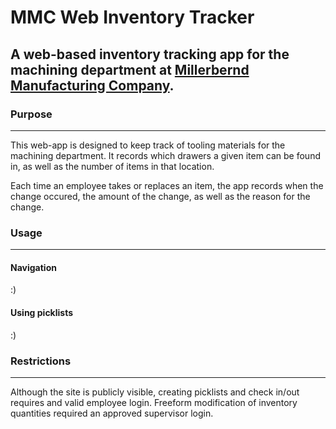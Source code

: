 # MMC Web Inventory Tracker

## A web-based inventory tracking app for the machining department at [Millerbernd Manufacturing Company](http://www.millerberndmfg.com/ring-cylinder/products/cnc-machining/).

### Purpose
---
This web-app is designed to keep track of tooling materials for the machining department. It records which drawers a given item can be found in, as well as the number of items in that location.

Each time an employee takes or replaces an item, the app records when the change occured, the amount of the change, as well as the reason for the change.

### Usage
---
#### Navigation

:)

#### Using picklists

:)

### Restrictions
---
Although the site is publicly visible, creating picklists and check in/out requires and valid employee login. Freeform modification of inventory quantities required an approved supervisor login.
